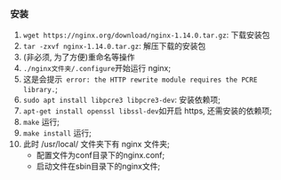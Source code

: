 ### 安装
1. `wget https://nginx.org/download/nginx-1.14.0.tar.gz`: 下载安装包
2. `tar -zxvf nginx-1.14.0.tar.gz`: 解压下载的安装包
3. (非必须, 为了方便)重命名等操作
4. `./nginx文件夹/.configure`开始运行 nginx;
5. 这是会提示` error: the HTTP rewrite module requires the PCRE library.`;
6. `sudo apt install libpcre3 libpcre3-dev`: 安装依赖项;
7. `apt-get install openssl libssl-dev`如开启 https, 还需安装的依赖项;
8. `make` 运行;
9. `make install` 运行;
10. 此时 /usr/local/ 文件夹下有 nginx 文件夹;
    * 配置文件为conf目录下的nginx.conf;
    * 启动文件在sbin目录下的nginx文件;